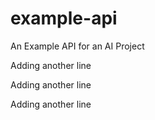 # example-api
An Example API for an AI Project

Adding another line

Adding another line

Adding another line
